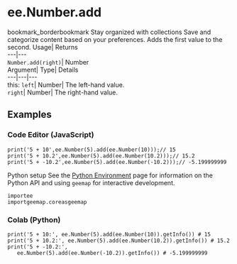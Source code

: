  
#  ee.Number.add
bookmark_borderbookmark Stay organized with collections  Save and categorize content based on your preferences. 
Adds the first value to the second. 
Usage| Returns  
---|---  
`Number.add(right)`| Number  
Argument| Type| Details  
---|---|---  
this: `left`| Number| The left-hand value.  
`right`| Number| The right-hand value.  
## Examples
### Code Editor (JavaScript)
```
print('5 + 10',ee.Number(5).add(ee.Number(10)));// 15
print('5 + 10.2',ee.Number(5).add(ee.Number(10.2)));// 15.2
print('5 + -10.2',ee.Number(5).add(ee.Number(-10.2)));// -5.199999999
```

Python setup
See the [ Python Environment](https://developers.google.com/earth-engine/guides/python_install) page for information on the Python API and using `geemap` for interactive development.
```
importee
importgeemap.coreasgeemap
```

### Colab (Python)
```
print('5 + 10:', ee.Number(5).add(ee.Number(10)).getInfo()) # 15
print('5 + 10.2:', ee.Number(5).add(ee.Number(10.2)).getInfo()) # 15.2
print('5 + -10.2:',
   ee.Number(5).add(ee.Number(-10.2)).getInfo()) # -5.199999999
```

